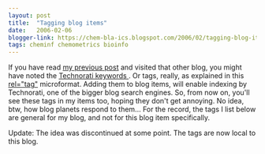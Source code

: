 ```yaml
---
layout: post
title:  "Tagging blog items"
date:   2006-02-06
blogger-link: https://chem-bla-ics.blogspot.com/2006/02/tagging-blog-items.html
tags: cheminf chemometrics bioinfo
---
```


If you have read [my previous post](/blog/2006/02/06/blog-about-bioinformatics-semantic-web.html)
and visited that other blog, you might have noted the
[Technorati keywords <i class="fa-solid fa-box-archive fa-xs"></i>](http://web.archive.org/web/20060207020403/http://www.technorati.com/tags/).
Or tags, really, as explained in this [rel="tag"](http://microformats.org/wiki/reltag) microformat. Adding them
to blog items, will enable indexing by Technorati, one of the bigger blog search engines. So, from now on,
you'll see these tags in my items too, hoping they don't get annoying. No idea, btw, how blog planets respond to them...
For the record, the tags I list below are general for my blog, and not for this blog item specifically.

Update: The idea was discontinued at some point. The tags are now local to this blog.
